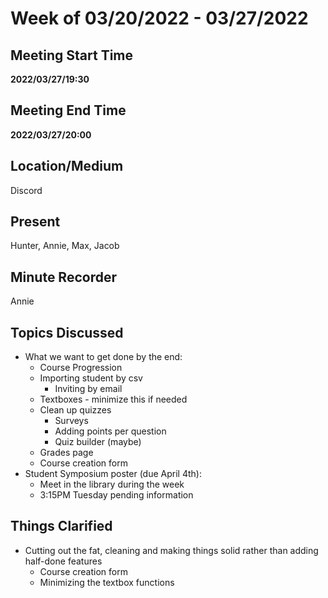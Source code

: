 # Week of 03/20/2022 - 03/27/2022

## Meeting Start Time

**2022/03/27/19:30**

## Meeting End Time

**2022/03/27/20:00**

## Location/Medium

Discord

## Present

Hunter, Annie, Max, Jacob

## Minute Recorder

Annie

## Topics Discussed

- What we want to get done by the end:
  - Course Progression
  - Importing student by csv
    - Inviting by email
  - Textboxes - minimize this if needed
  - Clean up quizzes
    - Surveys
    - Adding points per question
    - Quiz builder (maybe)
  - Grades page 
  - Course creation form
- Student Symposium poster (due April 4th):
  - Meet in the library during the week
  - 3:15PM Tuesday pending information

## Things Clarified
- Cutting out the fat, cleaning and making things solid rather than adding half-done features 
  - Course creation form
  - Minimizing the textbox functions
